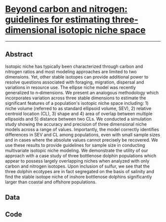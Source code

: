 # [Beyond carbon and nitrogen: guidelines for estimating three‐dimensional isotopic niche space](https://onlinelibrary.wiley.com/doi/abs/10.1002/ece3.2013)

______________________________________________________________________________________________________________________________________
## Abstract
Isotopic niche has typically been characterized through carbon and nitrogen ratios and most modeling approaches are limited to two dimensions. Yet, other stable isotopes can provide additional power to resolve questions associated with foraging, migration, dispersal and variations in resource use. The ellipse niche model was recently generalized to n‐dimensions. We present an analogous methodology which incorporates variation across three stable dimensions to estimate the significant features of a population's isotopic niche space including: 1) niche volume (referred to as standard ellipsoid volume, SEV), 2) relative centroid location (CL), 3) shape and 4) area of overlap between multiple ellipsoids and 5) distance between two CLs. We conducted a simulation study showing the accuracy and precision of three dimensional niche models across a range of values. Importantly, the model correctly identifies differences in SEV and CL among populations, even with small sample sizes and in cases where the absolute values cannot precisely be recovered. We use these results to provide guidelines for sample size in conducting multivariate isotopic niche modeling. We demonstrate the utility of our approach with a case study of three bottlenose dolphin populations which appear to possess largely overlapping niches when analyzed with only carbon and nitrogen isotopes. Upon inclusion of sulfur, we see that the three dolphin ecotypes are in fact segregated on the basis of salinity and find the stable isotope niche of inshore bottlenose dolphins significantly larger than coastal and offshore populations.

## Data


## Code
